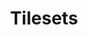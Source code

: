 ---
layout: category
title: "Tilesets"
description: "Reusable orthogonal tilesets from Avon's Adventure."
permalink: /resources/tilesets/
categories: resources category
icon: apps
key: tilesets
---
